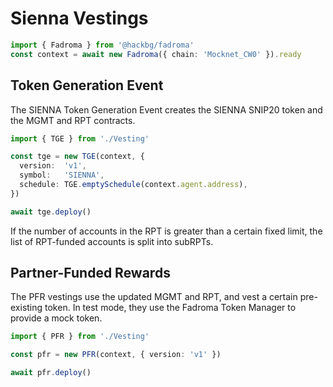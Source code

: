 # Sienna Vestings

```typescript
import { Fadroma } from '@hackbg/fadroma'
const context = await new Fadroma({ chain: 'Mocknet_CW0' }).ready
```

## Token Generation Event

The SIENNA Token Generation Event creates the SIENNA SNIP20 token
and the MGMT and RPT contracts.

```typescript
import { TGE } from './Vesting'

const tge = new TGE(context, {
  version:  'v1',
  symbol:   'SIENNA',
  schedule: TGE.emptySchedule(context.agent.address),
})

await tge.deploy()
```

If the number of accounts in the RPT is greater than a certain fixed limit,
the list of RPT-funded accounts is split into subRPTs.

## Partner-Funded Rewards

The PFR vestings use the updated MGMT and RPT, and vest a certain pre-existing token.
In test mode, they use the Fadroma Token Manager to provide a mock token.

```typescript
import { PFR } from './Vesting'

const pfr = new PFR(context, { version: 'v1' })

await pfr.deploy()
```
